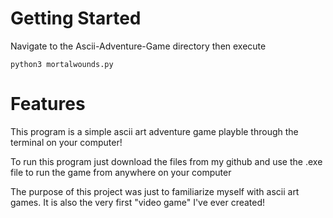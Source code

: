 # Getting Started

Navigate to the Ascii-Adventure-Game directory then execute
```
python3 mortalwounds.py
```

# Features
This program is a simple ascii art adventure game playble through the terminal on your computer!

To run this program just download the files from my github and use the .exe file to run the game from anywhere on your computer

The purpose of this project was just to familiarize myself with ascii art games. It is also the very first "video game" I've ever created!
